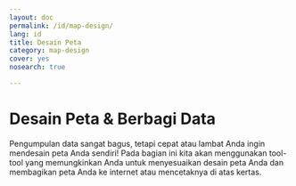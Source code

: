 ```yaml
---
layout: doc
permalink: /id/map-design/
lang: id
title: Desain Peta
category: map-design
cover: yes
nosearch: true

---
```


Desain Peta & Berbagi Data
==========================
Pengumpulan data sangat bagus, tetapi cepat atau lambat Anda ingin
mendesain peta Anda sendiri! Pada bagian ini kita akan menggunakan
tool-tool yang memungkinkan Anda untuk menyesuaikan desain 
peta Anda dan membagikan peta Anda ke internet atau mencetaknya di
atas kertas.

